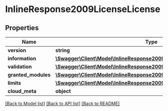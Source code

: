 # InlineResponse2009LicenseLicense

## Properties
Name | Type | Description | Notes
------------ | ------------- | ------------- | -------------
**version** | **string** |  | [optional] 
**information** | [**\Swagger\Client\Model\InlineResponse2009LicenseLicenseInformation**](InlineResponse2009LicenseLicenseInformation.md) |  | [optional] 
**validation** | [**\Swagger\Client\Model\InlineResponse2009LicenseLicenseValidation**](InlineResponse2009LicenseLicenseValidation.md) |  | [optional] 
**granted_modules** | [**\Swagger\Client\Model\InlineResponse2009LicenseLicenseGrantedModules[]**](InlineResponse2009LicenseLicenseGrantedModules.md) |  | [optional] 
**limits** | [**\Swagger\Client\Model\InlineResponse2009LicenseLicenseLimits**](InlineResponse2009LicenseLicenseLimits.md) |  | [optional] 
**cloud_meta** | **object** |  | [optional] 

[[Back to Model list]](../../README.md#documentation-for-models) [[Back to API list]](../../README.md#documentation-for-api-endpoints) [[Back to README]](../../README.md)

